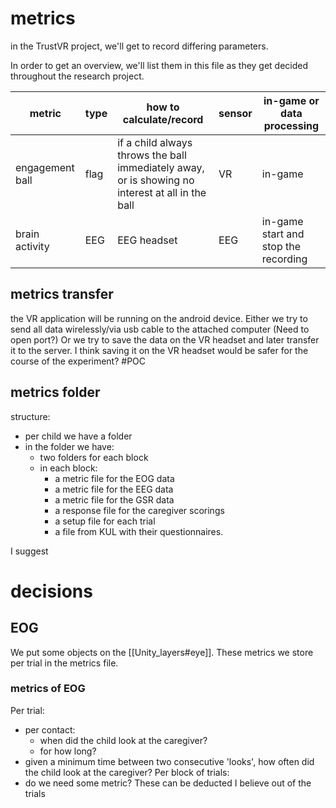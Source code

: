 # metrics

in the TrustVR project, we'll get to record differing parameters.

In order to get an overview, we'll list them in this file as they get decided throughout the research project.

|metric|type|how to calculate/record|sensor|in-game or data processing|
|---|---|---|---|---|
|engagement ball|flag|if a child always throws the ball immediately away, or is showing no interest at all in the ball|VR|in-game|
|brain activity| EEG| EEG headset|EEG|in-game start and stop the recording|

## metrics transfer
the VR application will be running on the android device. Either we try to send all data wirelessly/via usb cable to the attached computer (Need to open port?)
Or we try to save the data on the VR headset and later transfer it to the server.
I think saving it on the VR headset would be safer for the course of the experiment?
#POC

## metrics folder

structure:
- per child we have a folder
- in the folder we have:
	- two folders for each block
	- in each block:
		- a metric file for the EOG data
		- a metric file for the EEG data
		- a metric file for the GSR data
		- a response file for the caregiver scorings
		- a setup file for each trial
		- a file from KUL with their questionnaires.

I suggest 


# decisions

## EOG
We put some objects on the [[Unity_layers#eye]]. These metrics we store per trial in the metrics file.

### metrics of EOG
Per trial:
- per contact:
	- when did the child look at the caregiver?
	- for how long?
- given a minimum time between two consecutive 'looks', how often did the child look at the caregiver?
Per block of trials:
- do we need some metric? These can be deducted I believe out of the trials
